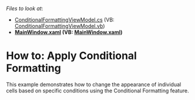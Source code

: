<!-- default file list -->
*Files to look at*:

* [ConditionalFormattingViewModel.cs](./CS/ConditionalFormatting/Data/ConditionalFormattingViewModel.cs) (VB: [ConditionalFormattingViewModel.vb](./VB/ConditionalFormatting/Data/ConditionalFormattingViewModel.vb))
* **[MainWindow.xaml](./CS/ConditionalFormatting/MainWindow.xaml) (VB: [MainWindow.xaml](./VB/ConditionalFormatting/MainWindow.xaml))**
<!-- default file list end -->
# How to: Apply Conditional Formatting


This example demonstrates how to change the appearance of individual cells based on specific conditions using the Conditional Formatting feature.

<br/>


